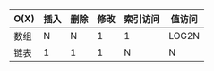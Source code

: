 | O(X) | 插入 | 删除 | 修改 | 索引访问 | 值访问 |
| ---- | ---- | ---- | ---- | -------- | ------ |
| 数组 | N    | N    | 1    | 1        | LOG2N  |
| 链表 | 1    | 1    | 1    | N        | N      |
